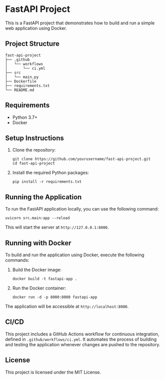 # FastAPI Project

This is a FastAPI project that demonstrates how to build and run a simple web application using Docker.


## Project Structure

```
fast-api-project
├── .github
│   └── workflows
│       └── ci.yml
├── src
│   └── main.py
├── Dockerfile
├── requirements.txt
└── README.md
```

## Requirements

- Python 3.7+
- Docker

## Setup Instructions

1. Clone the repository:

   ```
   git clone https://github.com/yourusername/fast-api-project.git
   cd fast-api-project
   ```

2. Install the required Python packages:

   ```
   pip install -r requirements.txt
   ```

## Running the Application

To run the FastAPI application locally, you can use the following command:

```
uvicorn src.main:app --reload
```

This will start the server at `http://127.0.0.1:8000`.

## Running with Docker

To build and run the application using Docker, execute the following commands:

1. Build the Docker image:

   ```
   docker build -t fastapi-app .
   ```

2. Run the Docker container:

   ```
   docker run -d -p 8000:8000 fastapi-app
   ```

The application will be accessible at `http://localhost:8000`.

## CI/CD

This project includes a GitHub Actions workflow for continuous integration, defined in `.github/workflows/ci.yml`. It automates the process of building and testing the application whenever changes are pushed to the repository.

## License

This project is licensed under the MIT License.
